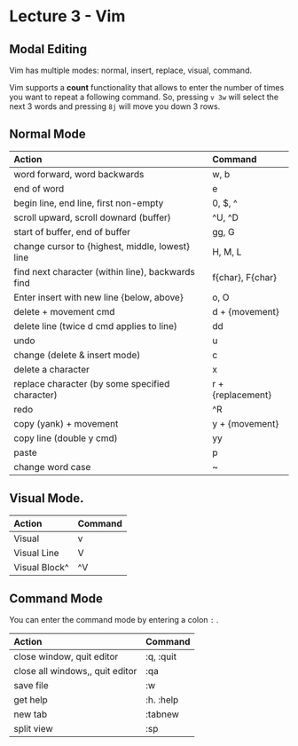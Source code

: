 # Lecture 3 - Vim

## Modal Editing

Vim has multiple modes: normal, insert, replace, visual, command.

Vim supports a **count** functionality that allows to enter the number of times you want to repeat a following command. So, pressing `v 3w` will select the next 3 words and pressing `8j` will move you down 3 rows.

## Normal Mode

| Action | Command |
| :--- | :--- |
| word forward, word backwards | w, b |
| end of word | e |
| begin line, end line, first non-empty | 0, $, ^ |
| scroll upward, scroll downard \(buffer\) | ^U, ^D |
| start of buffer, end of buffer | gg, G |
| change cursor to {highest, middle, lowest} line | H, M, L |
| find next character \(within line\), backwards find | f{char}, F{char} |
| Enter insert with new line {below, above} | o, O |
| delete + movement cmd | d + {movement} |
| delete line \(twice d cmd applies to line\) | dd |
| undo  | u |
| change \(delete & insert mode\) | c |
| delete a character | x |
| replace character \(by some specified character\) | r + {replacement} |
| redo | ^R |
| copy \(yank\) + movement | y + {movement} |
| copy line \(double y cmd\) | yy |
| paste | p |
| change word case | ~ |

## Visual Mode.

| Action | Command |
| :--- | :--- |
| Visual | v |
| Visual Line | V |
| Visual Block^ | ^V |

## Command Mode

You can enter the command mode by entering a colon `:` .

| Action | Command |
| :--- | :--- |
| close window, quit editor | :q, :quit |
| close all windows,, quit editor | :qa |
| save file | :w |
| get help | :h. :help  |
| new tab | :tabnew |
| split view | :sp |

